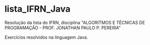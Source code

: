 # lista_IFRN_Java
Resolução da lista do IFRN, disciplina "ALGORITMOS E TÉCNICAS DE PROGRAMAÇÃO - PROF. JONATHAN PAULO P. PEREIRA"

Exercícios resolvidos na linguagem Java.
